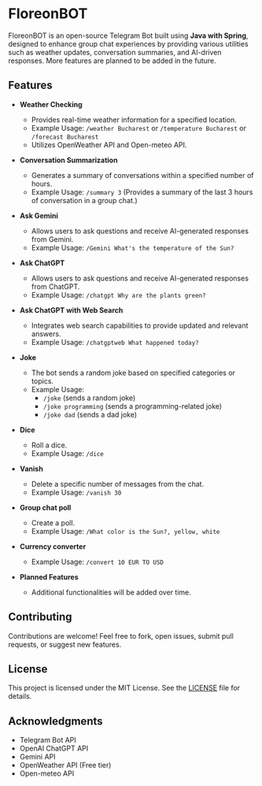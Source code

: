 # FloreonBOT

FloreonBOT is an open-source Telegram Bot built using **Java with Spring**, designed to enhance group chat experiences by providing various utilities such as weather updates, conversation summaries, and AI-driven responses. More features are planned to be added in the future.

## Features

- **Weather Checking**

  - Provides real-time weather information for a specified location.
  - Example Usage: `/weather Bucharest` or `/temperature Bucharest` or `/forecast Bucharest` 
  - Utilizes OpenWeather API and Open-meteo API.

- **Conversation Summarization**

  - Generates a summary of conversations within a specified number of hours.
  - Example Usage: `/summary 3` (Provides a summary of the last 3 hours of conversation in a group chat.)

- **Ask Gemini**

  - Allows users to ask questions and receive AI-generated responses from Gemini.
  - Example Usage: `/Gemini What's the temperature of the Sun?`

- **Ask ChatGPT**

  - Allows users to ask questions and receive AI-generated responses from ChatGPT.
  - Example Usage: `/chatgpt Why are the plants green?`

- **Ask ChatGPT with Web Search**

  - Integrates web search capabilities to provide updated and relevant answers.
  - Example Usage: `/chatgptweb What happened today?`

- **Joke**

  - The bot sends a random joke based on specified categories or topics.
  - Example Usage: 
    - `/joke` (sends a random joke)
    - `/joke programming` (sends a programming-related joke)
    - `/joke dad` (sends a dad joke)

- **Dice**

  - Roll a dice.
  - Example Usage: `/dice`
  
- **Vanish**

  - Delete a specific number of messages from the chat.
  - Example Usage: `/vanish 30`
  
- **Group chat poll**

  - Create a poll.
  - Example Usage: `/What color is the Sun?, yellow, white`

- **Currency converter**

  - Example Usage: `/convert 10 EUR TO USD`

- **Planned Features**

  - Additional functionalities will be added over time.

## Contributing

Contributions are welcome! Feel free to fork, open issues, submit pull requests, or suggest new features.

## License

This project is licensed under the MIT License. See the [LICENSE](LICENSE) file for details.

## Acknowledgments

- Telegram Bot API
- OpenAI ChatGPT API
- Gemini API
- OpenWeather API (Free tier)
- Open-meteo API

